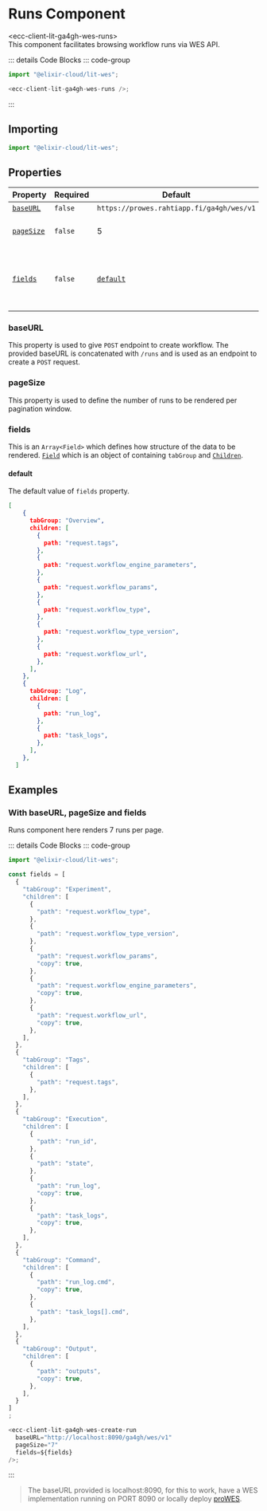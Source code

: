 # Runs Component <Badge type="warning" text="beta" />

<div class="component-name">&lt;ecc-client-lit-ga4gh-wes-runs&gt;</div>
This component facilitates browsing workflow runs via WES API.
<ClientOnly>
  <div :class="isDark ? 'component-dark component' : 'component-light component'">
    <ecc-client-lit-ga4gh-wes-runs />

::: details Code Blocks
::: code-group

```js [HTML]
import "@elixir-cloud/lit-wes";

<ecc-client-lit-ga4gh-wes-runs />;
```

  <!-- ```jsx [React]

  ``` -->

:::

  </div>
</ClientOnly>

## Importing

```js [HTML]
import "@elixir-cloud/lit-wes";
```

## Properties

| Property                                              | Required | Default                                   | Type            | Description                                                   |
| ----------------------------------------------------- | -------- | ----------------------------------------- | --------------- | ------------------------------------------------------------- |
| [`baseURL`](#baseURL)                                 | `false`  | `https://prowes.rahtiapp.fi/ga4gh/wes/v1` | `String`        | Base URL                                                      |
| [`pageSize`](#pageSize)                               | `false`  | 5                                         | `Number`        | Number of runs per page                                       |
| [`fields`](../../design/components/details.md#fields) | `false`  | [`default`](#default)                     | `Array<Fields>` | Configuration based on which data will be rendered in groups. |

### baseURL

This property is used to give `POST` endpoint to create workflow. The provided baseURL is concatenated with `/runs` and is used as an endpoint to create a `POST` request.

### pageSize

This property is used to define the number of runs to be rendered per pagination window.

### fields

This is an `Array<Field>` which defines how structure of the data to be rendered. [`Field`](#Field) which is an object of containing `tabGroup` and [`Children`](#Children).

#### default

The default value of `fields` property.

```JSON
[
    {
      tabGroup: "Overview",
      children: [
        {
          path: "request.tags",
        },
        {
          path: "request.workflow_engine_parameters",
        },
        {
          path: "request.workflow_params",
        },
        {
          path: "request.workflow_type",
        },
        {
          path: "request.workflow_type_version",
        },
        {
          path: "request.workflow_url",
        },
      ],
    },
    {
      tabGroup: "Log",
      children: [
        {
          path: "run_log",
        },
        {
          path: "task_logs",
        },
      ],
    },
  ]
```

<!-- ## Parts

## CSS Variables
 -->
## Examples

### With baseURL, pageSize and fields

Runs component here renders 7 runs per page.

<ClientOnly>
  <div :class="isDark ? 'component-dark component' : 'component-light component'">
  <!-- Render ecc-utils-design-form component only after the component is loaded -->
    <ecc-client-lit-ga4gh-wes-runs
        :pageSize="examplePageSize"
        :fields="exampleFields"
    />

::: details Code Blocks
::: code-group

```js [HTML]
import "@elixir-cloud/lit-wes";

const fields = [
  {
    "tabGroup": "Experiment",
    "children": [
      {
        "path": "request.workflow_type",
      },
      {
        "path": "request.workflow_type_version",
      },
      {
        "path": "request.workflow_params",
        "copy": true,
      },
      {
        "path": "request.workflow_engine_parameters",
        "copy": true,
      },
      {
        "path": "request.workflow_url",
        "copy": true,
      },
    ],
  },
  {
    "tabGroup": "Tags",
    "children": [
      {
        "path": "request.tags",
      },
    ],
  },
  {
    "tabGroup": "Execution",
    "children": [
      {
        "path": "run_id",
      },
      {
        "path": "state",
      },
      {
        "path": "run_log",
        "copy": true,
      },
      {
        "path": "task_logs",
        "copy": true,
      },
    ],
  },
  {
    "tabGroup": "Command",
    "children": [
      {
        "path": "run_log.cmd",
        "copy": true,
      },
      {
        "path": "task_logs[].cmd",
      },
    ],
  },
  {
    "tabGroup": "Output",
    "children": [
      {
        "path": "outputs",
        "copy": true,
      },
    ],
  }
]
;

<ecc-client-lit-ga4gh-wes-create-run
  baseURL="http://localhost:8090/ga4gh/wes/v1"
  pageSize="7"
  fields=${fields}
/>;
```

  <!-- ```jsx [React]

  ``` -->

:::

  </div>
</ClientOnly>

> The baseURL provided is localhost:8090, for this to work, have a WES implementation running on PORT 8090 or locally deploy [proWES](https://github.com/elixir-cloud-aai/proWES).

<script setup>
import { onMounted, ref } from "vue";
import { useData } from "vitepress";

const renderComponent = ref(false);

const { isDark } = useData();
const exampleFields = ref([]);
const exampleURL = ref("");
const examplePageSize = ref(0);

onMounted(async () => {
  try {
    const module = await import("@elixir-cloud/lit-wes");

    // Assuming the module exports exampleFields, exampleURL, and examplePageSize
    exampleFields.value =  [
  {
    "tabGroup": "Experiment",
    "children": [
      {
        "path": "request.workflow_type",
      },
      {
        "path": "request.workflow_type_version",
      },
      {
        "path": "request.workflow_params",
        "copy": true,
      },
      {
        "path": "request.workflow_engine_parameters",
        "copy": true,
      },
      {
        "path": "request.workflow_url",
        "copy": true,
      },
    ],
  },
  {
    "tabGroup": "Tags",
    "children": [
      {
        "path": "request.tags",
      },
    ],
  },
  {
    "tabGroup": "Execution",
    "children": [
      {
        "path": "run_id",
      },
      {
        "path": "state",
      },
      {
        "path": "run_log",
        "copy": true,
      },
      {
        "path": "task_logs",
        "copy": true,
      },
    ],
  },
  {
    "tabGroup": "Command",
    "children": [
      {
        "path": "run_log.cmd",
        "copy": true,
      },
      {
        "path": "task_logs[].cmd",
      },
    ],
  },
  {
    "tabGroup": "Output",
    "children": [
      {
        "path": "outputs",
        "copy": true,
      },
    ],
  }
]
;
    exampleURL.value = "http://localhost:8090/ga4gh/wes/v1";
    examplePageSize.value = 7;

    renderComponent.value = true;
  } catch (error) {
    console.error("Error loading module:", error);
  }
});
</script>
